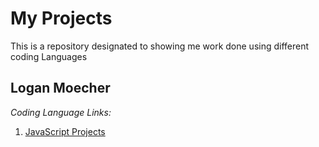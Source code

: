 # My Projects 
This is a repository designated to showing me work done using different coding Languages

## Logan Moecher

*Coding Language Links:*

1. [JavaScript Projects](javascript/README.md "JavaScript README.md file")

